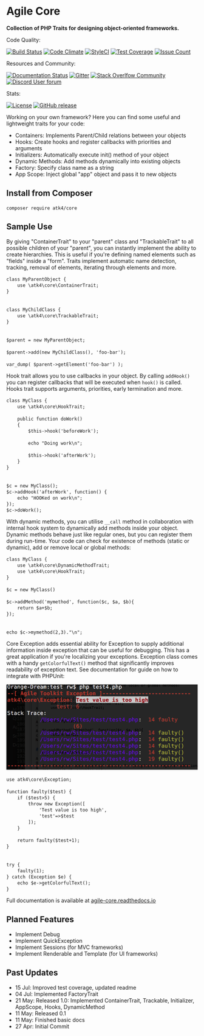 # Agile Core

**Collection of PHP Traits for designing object-oriented frameworks.**

Code Quality:

[![Build Status](https://travis-ci.org/atk4/core.png?branch=develop)](https://travis-ci.org/atk4/core)
[![Code Climate](https://codeclimate.com/github/atk4/core/badges/gpa.svg)](https://codeclimate.com/github/atk4/core)
[![StyleCI](https://styleci.io/repos/57242416/shield)](https://styleci.io/repos/57242416)
[![Test Coverage](https://codeclimate.com/github/atk4/core/badges/coverage.svg)](https://codeclimate.com/github/atk4/core/coverage)
[![Issue Count](https://codeclimate.com/github/atk4/core/badges/issue_count.svg)](https://codeclimate.com/github/atk4/core)

Resources and Community:

[![Documentation Status](https://readthedocs.org/projects/agile-core/badge/?version=develop)](http://agile-core.readthedocs.io/en/develop/?badge=develop)
[![Gitter](https://img.shields.io/gitter/room/atk4/data.svg?maxAge=2592000)](https://gitter.im/atk4/dataset?utm_source=badge&utm_medium=badge&utm_campaign=pr-badge&utm_content=badge)
[![Stack Overlfow Community](https://img.shields.io/stackexchange/stackoverflow/t/atk4.svg?maxAge=2592000)](http://stackoverflow.com/questions/ask?tags=atk4)
[![Discord User forum](https://img.shields.io/badge/discord-User_Forum-green.svg)](https://forum.agiletoolkit.org/c/44)

Stats:

[![License](https://poser.pugx.org/atk4/core/license)](https://packagist.org/packages/atk4/core)
[![GitHub release](https://img.shields.io/github/release/atk4/core.svg?maxAge=2592000)](https://packagist.org/packages/atk4/core)

Working on your own framework? Here you can find some useful and lightweight traits for your code:

 - Containers: Implements Parent/Child relations between your objects
 - Hooks: Create hooks and register callbacks with priorities and arguments
 - Initializers: Automatically execute init() method of your object
 - Dynamic Methods: Add methods dynamically into existing objects
 - Factory: Specify class name as a string
 - App Scope: Inject global "app" object and pass it to new objects
 
## Install from Composer

```
composer require atk4/core
```

## Sample Use

By giving "ContainerTrait" to your "parent" class and "TrackableTrait" to all possible children of your "parent", you can instantly implement the ability to create hierarchies. This is useful if you're defining named elements such as "fields" inside a "form". Traits implement automatic name detection, tracking, removal of elements, iterating through elements and more.

```
class MyParentObject {
    use \atk4\core\ContainerTrait;
}


class MyChildClass {
    use \atk4\core\TrackableTrait;
}


$parent = new MyParentObject;

$parent->add(new MyChildClass(), 'foo-bar');

var_dump( $parent->getElement('foo-bar') );
```

Hook trait allows you to use callbacks in your object. By calling `addHook()` you can register callbacks that will be executed when `hook()` is called. Hooks trait supports arguments, priorities, early termination and more.

```
class MyClass {
    use \atk4\core\HookTrait;

    public function doWork()
    {
        $this->hook('beforeWork');
        
        echo "Doing work\n";
        
        $this->hook('afterWork');
    }
}


$c = new MyClass();
$c->addHook('afterWork', function() { 
    echo "HOOKed on work\n"; 
});
$c->doWork();
```

With dynamic methods, you can utilise `__call` method in collaboration with internal hook system to dynamically add methods inside your object. Dynamic methods behave just like regular ones, but you can register them during run-time. Your code can check for existence of methods (static or dynamic), add or remove local or global methods:

```
class MyClass {
    use \atk4\core\DynamicMethodTrait;
    use \atk4\core\HookTrait;
}

$c = new MyClass()

$c->addMethod('mymethod', function($c, $a, $b){
    return $a+$b;
});


echo $c->mymethod(2,3)."\n";
```

Core Exception adds essential ability for Exception to supply additional information inside exception that can be useful for debugging. This has a great application if you're localizing your exceptions. Exception class comes with a handy `getColorfulText()` method that significantly improves readability of exception text. See documentation for guide on how to integrate with PHPUnit:

![exception demo](docs/exception-demo.png)

```
use atk4\core\Exception;

function faulty($test) {
    if ($test>5) {
        throw new Exception([
            'Test value is too high',
            'test'=>$test
        ]);
    }

    return faulty($test+1);
}


try {
    faulty(1);
} catch (Exception $e) {
    echo $e->getColorfulText();
}
```

Full documentation is available at [agile-core.readthedocs.io](http://agile-core.readthedocs.io/)


## Planned Features

 - Implement Debug
 - Implement QuickException
 - Implement Sessions (for MVC frameworks)
 - Implement Renderable and Template (for UI frameworks)

## Past Updates

* 15 Jul: Improved test coverage, updated readme
* 04 Jul: Implemented FactoryTrait
* 21 May: Released 1.0: Implemented ContainerTrait, Trackable, Initializer, AppScope, Hooks, DynamicMethod
* 11 May: Released 0.1
* 11 May: Finished basic docs
* 27 Apr: Initial Commit
